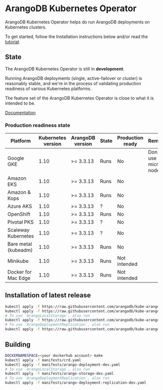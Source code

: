 # ArangoDB Kubernetes Operator

ArangoDB Kubernetes Operator helps do run ArangoDB deployments
on Kubernetes clusters.

To get started, follow the Installation instructions below and/or
read the [tutorial](./docs/Manual/Tutorials/Kubernetes/README.md).

## State

The ArangoDB Kubernetes Operator is still in **development**.

Running ArangoDB deployments (single, active-failover or cluster)
is reasonably stable, and we're in the process of validating
production readiness of various Kubernetes platforms.

The feature set of the ArangoDB Kubernetes Operator is close to what
it is intended to be.

[Documentation](./docs/README.md)

### Production readiness state

| Platform             | Kubernetes version | ArangoDB version | State | Production ready | Remarks |
|----------------------|--------------------|------------------|-------|------------------|-|
| Google GKE           | 1.10               | >= 3.3.13        | Runs  | No               | Don't use micro nodes |
| Amazon EKS           | 1.10               | >= 3.3.13        | Runs  | No               |
| Amazon & Kops        | 1.10               | >= 3.3.13        | Runs  | No               |
| Azure AKS            | 1.10               | >= 3.3.13        | ?     | No               |
| OpenShift            | 1.10               | >= 3.3.13        | Runs  | No               |
| Pivotal PKS          | 1.10               | >= 3.3.13        | ?     | No               |
| Scaleway Kubernetes  | 1.10               | >= 3.3.13        | ?     | No               |
| Bare metal (kubeadm) | 1.10               | >= 3.3.13        | Runs  | No               |
| Minikube             | 1.10               | >= 3.3.13        | Runs  | Not intended     |
| Docker for Mac Edge  | 1.10               | >= 3.3.13        | Runs  | Not intended     |

## Installation of latest release

```bash
kubectl apply -f https://raw.githubusercontent.com/arangodb/kube-arangodb/0.2.2/manifests/crd.yaml
kubectl apply -f https://raw.githubusercontent.com/arangodb/kube-arangodb/0.2.2/manifests/arango-deployment.yaml
# To use `ArangoLocalStorage`, also run
kubectl apply -f https://raw.githubusercontent.com/arangodb/kube-arangodb/0.2.2/manifests/arango-storage.yaml
# To use `ArangoDeploymentReplication`, also run
kubectl apply -f https://raw.githubusercontent.com/arangodb/kube-arangodb/0.2.2/manifests/arango-deployment-replication.yaml
```

## Building

```bash
DOCKERNAMESPACE=<your dockerhub account> make
kubectl apply -f manifests/crd.yaml
kubectl apply -f manifests/arango-deployment-dev.yaml
# To use `ArangoLocalStorage`, also run
kubectl apply -f manifests/arango-storage-dev.yaml
# To use `ArangoDeploymentReplication`, also run
kubectl apply -f manifests/arango-deployment-replication-dev.yaml
```
